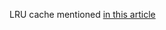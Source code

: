 LRU cache mentioned [in this article](https://blog.janestreet.com/what-a-jane-street-dev-interview-is-like/)

